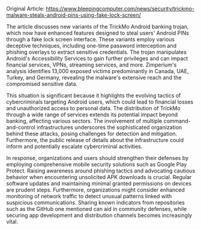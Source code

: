 Original Article: https://www.bleepingcomputer.com/news/security/trickmo-malware-steals-android-pins-using-fake-lock-screen/

The article discusses new variants of the TrickMo Android banking trojan, which now have enhanced features designed to steal users' Android PINs through a fake lock screen interface. These variants employ various deceptive techniques, including one-time password interception and phishing overlays to extract sensitive credentials. The trojan manipulates Android's Accessibility Services to gain further privileges and can impact financial services, VPNs, streaming services, and more. Zimperium's analysis identifies 13,000 exposed victims predominantly in Canada, UAE, Turkey, and Germany, revealing the malware's extensive reach and the compromised sensitive data.

This situation is significant because it highlights the evolving tactics of cybercriminals targeting Android users, which could lead to financial losses and unauthorized access to personal data. The distribution of TrickMo through a wide range of services extends its potential impact beyond banking, affecting various sectors. The involvement of multiple command-and-control infrastructures underscores the sophisticated organization behind these attacks, posing challenges for detection and mitigation. Furthermore, the public release of details about the infrastructure could inform and potentially escalate cybercriminal activities.

In response, organizations and users should strengthen their defenses by employing comprehensive mobile security solutions such as Google Play Protect. Raising awareness around phishing tactics and advocating cautious behavior when encountering unsolicited APK downloads is crucial. Regular software updates and maintaining minimal granted permissions on devices are prudent steps. Furthermore, organizations might consider enhanced monitoring of network traffic to detect unusual patterns linked with suspicious communications. Sharing known indicators from repositories such as the GitHub one mentioned can aid in community defenses, while securing app development and distribution channels becomes increasingly vital.